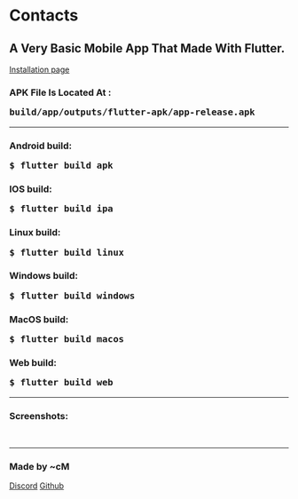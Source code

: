 # Contacts



<h2>A Very Basic Mobile App That Made With Flutter.</h2>
<a href="https://cmardc.github.io/contactsApp/">Installation page</a>
<h3>APK File Is Located At : <pre>build/app/outputs/flutter-apk/app-release.apk</pre></h3>
<hr>
<h3>Android build:  <pre>$ flutter build apk</pre></h3>
<h3>IOS build:      <pre>$ flutter build ipa</pre></h3>
<h3>Linux build:    <pre>$ flutter build linux</pre></h3>
<h3>Windows build:  <pre>$ flutter build windows</pre></h3>
<h3>MacOS build:    <pre>$ flutter build macos</pre></h3>
<h3>Web build:      <pre>$ flutter build web</pre></h3>
<hr>
<h3>Screenshots: </h3>
<p align="center">
    <img href="img/Main_Page_Blue.png">
    <img href="img/Add_Page_Red.png">
    <img href="img/Edit_Page_Cyan.png">
    <img href="img/Main_Page_Green.png">
</p>
<hr>
<h3>Made by ~cM</h3>
<a href="https://discord.gg/5W4XtHkc6g">Discord</a>
<a href="https://github.com/cMardc">Github</a>

